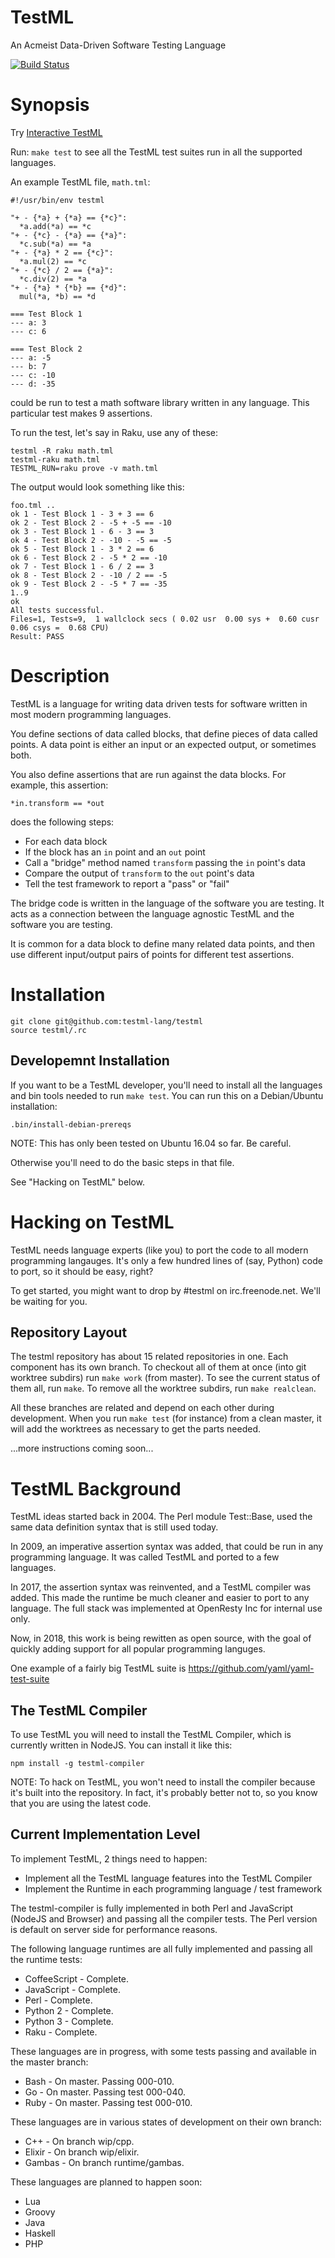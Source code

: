 TestML
======

An Acmeist Data-Driven Software Testing Language

[![Build Status](https://travis-ci.org/testml-lang/testml.svg?branch=master)](https://travis-ci.org/testml-lang/testml)

# Synopsis

Try [Interactive TestML](http://testml.org/playground/)

Run: `make test` to see all the TestML test suites run in all the supported
languages.

An example TestML file, `math.tml`:
```
#!/usr/bin/env testml

"+ - {*a} + {*a} == {*c}":
  *a.add(*a) == *c
"+ - {*c} - {*a} == {*a}":
  *c.sub(*a) == *a
"+ - {*a} * 2 == {*c}":
  *a.mul(2) == *c
"+ - {*c} / 2 == {*a}":
  *c.div(2) == *a
"+ - {*a} * {*b} == {*d}":
  mul(*a, *b) == *d

=== Test Block 1
--- a: 3
--- c: 6

=== Test Block 2
--- a: -5
--- b: 7
--- c: -10
--- d: -35
```

could be run to test a math software library written in any language. This
particular test makes 9 assertions.

To run the test, let's say in Raku, use any of these:
```
testml -R raku math.tml
testml-raku math.tml
TESTML_RUN=raku prove -v math.tml
```

The output would look something like this:
```
foo.tml ..
ok 1 - Test Block 1 - 3 + 3 == 6
ok 2 - Test Block 2 - -5 + -5 == -10
ok 3 - Test Block 1 - 6 - 3 == 3
ok 4 - Test Block 2 - -10 - -5 == -5
ok 5 - Test Block 1 - 3 * 2 == 6
ok 6 - Test Block 2 - -5 * 2 == -10
ok 7 - Test Block 1 - 6 / 2 == 3
ok 8 - Test Block 2 - -10 / 2 == -5
ok 9 - Test Block 2 - -5 * 7 == -35
1..9
ok
All tests successful.
Files=1, Tests=9,  1 wallclock secs ( 0.02 usr  0.00 sys +  0.60 cusr  0.06 csys =  0.68 CPU)
Result: PASS
```

# Description

TestML is a language for writing data driven tests for software written in most
modern programming languages.

You define sections of data called blocks, that define pieces of data called
points. A data point is either an input or an expected output, or sometimes
both.

You also define assertions that are run against the data blocks. For example,
this assertion:
```
*in.transform == *out
```

does the following steps:

* For each data block
* If the block has an `in` point and an `out` point
* Call a "bridge" method named `transform` passing the `in` point's data
* Compare the output of `transform` to the `out` point's data
* Tell the test framework to report a "pass" or "fail"

The bridge code is written in the language of the software you are testing. It
acts as a connection between the language agnostic TestML and the software you
are testing.

It is common for a data block to define many related data points, and then use
different input/output pairs of points for different test assertions.

# Installation

```
git clone git@github.com:testml-lang/testml
source testml/.rc
```

## Developemnt Installation

If you want to be a TestML developer, you'll need to install all the languages
and bin tools needed to run `make test`. You can run this on a Debian/Ubuntu
installation:
```
.bin/install-debian-prereqs
```

NOTE: This has only been tested on Ubuntu 16.04 so far. Be careful.

Otherwise you'll need to do the basic steps in that file.

See "Hacking on TestML" below.

# Hacking on TestML

TestML needs language experts (like you) to port the code to all modern
programming langauges. It's only a few hundred lines of (say, Python) code to
port, so it should be easy, right?

To get started, you might want to drop by #testml on irc.freenode.net. We'll be
waiting for you.

## Repository Layout

The testml repository has about 15 related repositories in one. Each component
has its own branch. To checkout all of them at once (into git worktree subdirs)
run `make work` (from master). To see the current status of them all, run
`make`. To remove all the worktree subdirs, run `make realclean`.

All these branches are related and depend on each other during development.
When you run `make test` (for instance) from a clean master, it will add the
worktrees as necessary to get the parts needed.

...more instructions coming soon...

# TestML Background

TestML ideas started back in 2004. The Perl module Test::Base, used the same
data definition syntax that is still used today.

In 2009, an imperative assertion syntax was added, that could be run in any
programming language. It was called TestML and ported to a few languages.

In 2017, the assertion syntax was reinvented, and a TestML compiler was added.
This made the runtime be much cleaner and easier to port to any language. The
full stack was implemented at OpenResty Inc for internal use only.

Now, in 2018, this work is being rewitten as open source, with the goal of
quickly adding support for all popular programming languges.

One example of a fairly big TestML suite is
https://github.com/yaml/yaml-test-suite

## The TestML Compiler

To use TestML you will need to install the TestML Compiler, which is currently
written in NodeJS. You can install it like this:
```
npm install -g testml-compiler
```

NOTE: To hack on TestML, you won't need to install the compiler because it's
built into the repository. In fact, it's probably better not to, so you know
that you are using the latest code.

## Current Implementation Level

To implement TestML, 2 things need to happen:

* Implement all the TestML language features into the TestML Compiler
* Implement the Runtime in each programming language / test framework

The testml-compiler is fully implemented in both Perl and JavaScript (NodeJS
and Browser) and passing all the compiler tests. The Perl version is default
on server side for performance reasons.

The following language runtimes are all fully implemented and passing all the
runtime tests:

* CoffeeScript - Complete.
* JavaScript - Complete.
* Perl - Complete.
* Python 2 - Complete.
* Python 3 - Complete.
* Raku - Complete.

These languages are in progress, with some tests passing and available in
the master branch:

* Bash - On master. Passing 000-010.
* Go - On master. Passing test 000-040.
* Ruby - On master. Passing test 000-010.

These languages are in various states of development on their own branch:
* C++ - On branch wip/cpp.
* Elixir - On branch wip/elixir.
* Gambas - On branch runtime/gambas.

These languages are planned to happen soon:
* Lua
* Groovy
* Java
* Haskell
* PHP
